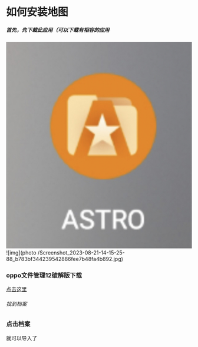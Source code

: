 # 如何安装地图
##### 首先，先下载此应用（可以下载有相容的应用
![img](photo/astro.jpg)
![img](photo
/Screenshot_2023-08-21-14-15-25-88_b783bf344239542886fee7b48fa4b892.jpg)
### oppo文件管理12破解版下载
[点击这里](https://www.pling.com/p/1686243)
###### 找到档案

### 点击档案

就可以导入了
